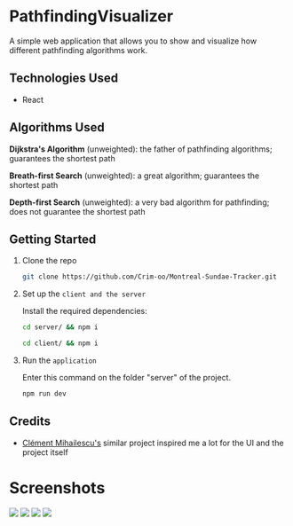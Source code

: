 # PathfindingVisualizer
A simple web application that allows you to show and visualize how different pathfinding algorithms work.

## Technologies Used
- React

## Algorithms Used

**Dijkstra's Algorithm** (unweighted): the father of pathfinding algorithms; guarantees the shortest path

**Breath-first Search** (unweighted): a great algorithm; guarantees the shortest path

**Depth-first Search** (unweighted): a very bad algorithm for pathfinding; does not guarantee the shortest path

## Getting Started

1. Clone the repo

    ```bash
    git clone https://github.com/Crim-oo/Montreal-Sundae-Tracker.git
    ```

2. Set up the `client and the server`

    Install the required dependencies:

    ```bash
    cd server/ && npm i 
    ```
     ```bash
    cd client/ && npm i 
    ```
    
3. Run the `application`
    
    Enter this command on the folder "server" of the project.
    
    ```bash
    npm run dev 
    ```
 ## Credits
- [Clément Mihailescu's](https://github.com/clementmihailescu) similar project inspired me a lot for the UI and the project itself

# Screenshots
<img src='/image/Init.png' />
<img src='/image/Data.png' />
<img src='/image/Available.png' />
<img src='/image/Unavailable.png' />
